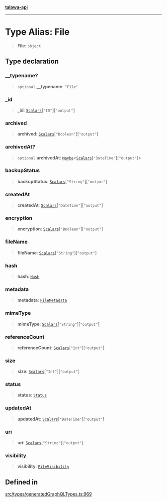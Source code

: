 [**talawa-api**](../../../README.md)

***

# Type Alias: File

> **File**: `object`

## Type declaration

### \_\_typename?

> `optional` **\_\_typename**: `"File"`

### \_id

> **\_id**: [`Scalars`](Scalars.md)\[`"ID"`\]\[`"output"`\]

### archived

> **archived**: [`Scalars`](Scalars.md)\[`"Boolean"`\]\[`"output"`\]

### archivedAt?

> `optional` **archivedAt**: [`Maybe`](Maybe.md)\<[`Scalars`](Scalars.md)\[`"DateTime"`\]\[`"output"`\]\>

### backupStatus

> **backupStatus**: [`Scalars`](Scalars.md)\[`"String"`\]\[`"output"`\]

### createdAt

> **createdAt**: [`Scalars`](Scalars.md)\[`"DateTime"`\]\[`"output"`\]

### encryption

> **encryption**: [`Scalars`](Scalars.md)\[`"Boolean"`\]\[`"output"`\]

### fileName

> **fileName**: [`Scalars`](Scalars.md)\[`"String"`\]\[`"output"`\]

### hash

> **hash**: [`Hash`](Hash.md)

### metadata

> **metadata**: [`FileMetadata`](FileMetadata.md)

### mimeType

> **mimeType**: [`Scalars`](Scalars.md)\[`"String"`\]\[`"output"`\]

### referenceCount

> **referenceCount**: [`Scalars`](Scalars.md)\[`"Int"`\]\[`"output"`\]

### size

> **size**: [`Scalars`](Scalars.md)\[`"Int"`\]\[`"output"`\]

### status

> **status**: [`Status`](Status.md)

### updatedAt

> **updatedAt**: [`Scalars`](Scalars.md)\[`"DateTime"`\]\[`"output"`\]

### uri

> **uri**: [`Scalars`](Scalars.md)\[`"String"`\]\[`"output"`\]

### visibility

> **visibility**: [`FileVisibility`](FileVisibility.md)

## Defined in

[src/types/generatedGraphQLTypes.ts:969](https://github.com/Suyash878/talawa-api/blob/095e6964ce2a06c1c30d1acf81b6162203f1db91/src/types/generatedGraphQLTypes.ts#L969)
